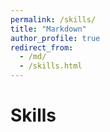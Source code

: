 ```yaml
---
permalink: /skills/
title: "Markdown"
author_profile: true
redirect_from: 
  - /md/
  - /skills.html
---
```

<h1>Skills</h1>